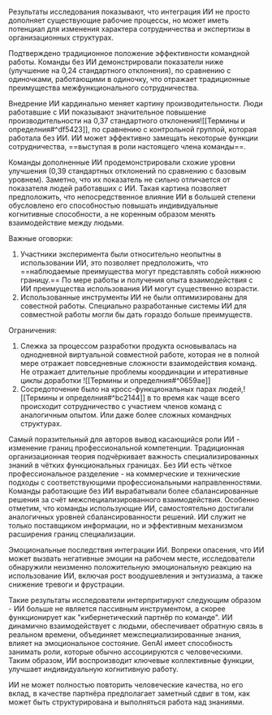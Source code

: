 
Результаты исследования показывают, что интеграция ИИ не просто дополняет существующие рабочие процессы, но может иметь потенциал для изменения характера сотрудничества и экспертизы в организационных структурах.

Подтверждено традиционное положение эффективности командной работы. 
Команды без ИИ демонстрировали показатели ниже (улучшение на 0,24 стандартного отклонения), по сравнению с одиночками, работающими в
одиночку, что отражает традиционные преимущества межфункционального сотрудничества. 

Внедрение ИИ кардинально меняет картину производительности.
Люди работавшие с ИИ показывают значительное повышение производительности на 0,37 стандартного отклонения![[Термины и определния#^df5423]], по сравнению с контрольной группой, которая работала без ИИ.
ИИ может эффективно замещать некоторые функции сотрудничества, ==выступая в роли настоящего члена команды==.

Команды дополненные ИИ продемонстрировали схожие уровни улучшения (0,39 стандартных отклонений по сравнению с базовым уровнем). 
Заметно, что их показатель не сильно отличается от показателя людей работавших с ИИ. 
Такая картина позволяет предположить, что непосредственное влияние ИИ в большей степени обусловлено его способностью повышать индивидуальные когнитивные способности, а не коренным образом менять взаимодействие между людьми. 

Важные оговорки: 
1. Участники эксперимента были относительно неопытны в использовании ИИ, это позволяет предположить, что ==наблюдаемые преимущества могут представлять собой нижнюю границу.== По мере работы и получения опыта взаимодействия с ИИ преимущества использования ИИ могут существенно возрасти. 
2. Использованные инструменты ИИ не были оптимизированы для совестной работы. Специально разработанные системы ИИ для совместной работы могли бы дать гораздо больше преимуществ.

Ограничения: 
1. Слежка за процессом разработки продукта основывалась на однодневной виртуальной совместной работе, которая не в полной мере отражает повседневные сложности взаимодействия команд. Не отражает длительные проблемы координации и итеративные циклы доработки ![[Термины и определния#^0659ae]]
2.  Сосредоточение было на  кросс-функциональных парах людей,![[Термины и определния#^bc2144]]  в то время как чаще всего происходит сотрудничество с участием членов команд с аналогичным опытом. Или даже более сложных командных структурах.

Самый поразительный для авторов вывод касающийся роли ИИ - изменение границ профессиональной компетенции. Традиционная организационная теория подчёркивает важность специализированных знаний в чётких функциональных границах.  Без ИИ есть чёткое профессиональное  разделение - на коммерческие и технические подходы с соответствующими профессиональными направленностями. 
Команды работающие без ИИ вырабатывали более сбалансированные решения за счёт межспециализированного взаимодействия. 
Особенно отметим, что команды использующие ИИ, самостоятельно достигали аналогичных уровней сбалансированности решений. 
ИИ служит не только поставщиком информации, но и эффективным механизмом расширения границ специализации.

Эмоциональные последствия интеграции ИИ. 
Вопреки опасения, что ИИ может вызвать негативные эмоции на рабочем месте, исследователи обнаружили неизменно положительную эмоциональную реакцию на использование ИИ, включая рост воодушевления и энтузиазма, а также снижение
тревоги и фрустрации. 

Такие результаты исследователи интерпритируют следующим образом - ИИ больше не является пассивным инструментом, а скорее функционирует как "кибернетический партнёр по команде". 
ИИ динамично взаимодействует с людьми, обеспечивает обратную связь в реальном времени, объединяет межспециализированные знания, влияет на эмоциональное состояние.
GenAI имеет способность занимать роли, которые обычно ассоциируются с человеческими. Таким образом, ИИ воспроизводит ключевые коллективные функции, улучшает индивидуальную когнитивную работу. 

ИИ не может полностью повторить человеческие качества, но его вклад, в качестве партнёра предполагает заметный сдвиг в том, как может быть структурирована и выполняться работа над знаниями. 


 

